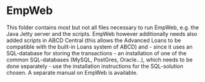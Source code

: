 # EmpWeb
 This folder contains most but not all files necessary to run EmpWeb, e.g. the Java Jetty server and the scripts. EmpWeb however additionally needs also added scripts in ABCD Central (this allows the Advanced Loans to be compatible with the built-in Loans system of ABCD) and - since it uses an SQL-database for storing the transactions - an installation of one of the common SQL-databases (MySQL, PostGres, Oracle…), which needs to be done separately - use the installation instructions for the SQL-solution chosen. A separate manual on EmpWeb is available.
